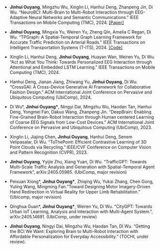 - <strong>Jinhui Ouyang</strong>, Mingzhu Wu, Xinglin Li, Hanhui Deng, Zhanpeng Jin, Di Wu. “NeuroBCI: Multi-Brain to Multi-Robot Interaction through EEG-Adaptive Neural Networks and Semantic Communications.” IEEE Transactions on Mobile Computing (TMC), 2024. [[Paper]]()

- <strong>Jinhui Ouyang</strong>, Mingxia Yu, Weiren Yu, Zheng Qin, Amelia C Regan, Di Wu. “TPGraph: A Spatial-Temporal Graph Learning Framework for Accurate Traffic Prediction on Arterial Roads.” IEEE Transactions on Intelligent Transportation Systems (T-ITS), 2024. [[Code]]()

- Xinglin Li, Hanhui Deng, <strong>Jinhui Ouyang</strong>, Huayan Wan, Weiren Yu, Di Wu. “Act as What You Think: Towards Personalized EEG Interaction through Attentional and Embedded LSTM Learning.” IEEE Transactions on Mobile Computing (TMC), 2024.

- Hanhui Deng, Jianan Jiang, Zhiwang Yu, <strong>Jinhui Ouyang</strong>, Di Wu. “CrossGAI: A Cross-Device Generative AI Framework for Collaborative Fashion Design.” ACM International Joint Conference on Pervasive and Ubiquitous Computing (UbiComp), 2024.

- Di Wu*, <strong>Jinhui Ouyang*</strong>, Ningyi Dai, Mingzhu Wu, Haodan Tan, Hanhui Deng, Yongmei Fan, Dakuo Wang, Zhanpeng Jin. “DeepBrain: Enabling Fine-Grained Brain-Robot Interaction through Human centered Learning of Coarse EEG Signals from Low-Cost Devices.” ACM International Joint Conference on Pervasive and Ubiquitous Computing (UbiComp), 2023.

- Xinglin Li, Jiajing Chen, <strong>Jinhui Ouyang</strong>, Hanhui Deng, Senem Velipasalar, Di Wu. “ToThePoint: Efficient Contrastive Learning of 3D Point Clouds via Recycling.” IEEE/CVF Conference on Computer Vision and Pattern Recognition (CVPR), 2023.

- <strong>Jinhui Ouyang</strong>, Yyijie Zhu, Xiang Yuan, Di Wu. “TrafficGPT: Towards Multi-Scale Traffic Analysis and Generation with Spatial-Temporal Agent Framework”, arXiv:2405.05985. (UbiComp, major revision)

- Peixuan Xiong*, <strong>Jinhui Ouyang*</strong>, Zhiqing Wu, Yukai Zhang, Chen Gong, Yuling Wang, Mingming Fan.“Toward Designing Motor Imagery-Driven Hand Redirection in Virtual Reality for Upper Limb Rehabilitation.” (Ubicomp, major revision)

- Qinghua Guan*, <strong>Jinhui Ouyang*</strong>, Weiren Yu, Di Wu. “CityGPT: Towards Urban IoT Learning, Analysis and Interaction with Multi-Agent System.”, arXiv:2405.14691. (UbiComp, under review)

- <strong>Jinhui Ouyang</strong>, Ningyi Dai, Mingzhu Wu, Haodan Tan, Di Wu. “Getting the BCI We Want: Exploring Brain to Multi-Robot Interaction with Affordable Personalization for Everyday Accessibility.” (TOCHI, under review).
